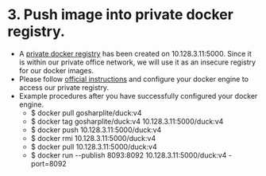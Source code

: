 # 3. Push image into private docker registry.
- A [private docker registry](https://github.com/docker/distribution) has been created on 10.128.3.11:5000. Since it is within our private office network, we will use it as an insecure registry for our docker images.
- Please follow [official instructions](https://docs.docker.com/registry/insecure/) and configure your docker engine to access our private registry.
- Example procedures after you have successfully configured your docker engine.
  - $ docker pull gosharplite/duck:v4
  - $ docker tag gosharplite/duck:v4 10.128.3.11:5000/duck:v4
  - $ docker push 10.128.3.11:5000/duck:v4
  - $ docker rmi 10.128.3.11:5000/duck:v4
  - $ docker pull 10.128.3.11:5000/duck:v4
  - $ docker run --publish 8093:8092 10.128.3.11:5000/duck:v4 -port=8092
